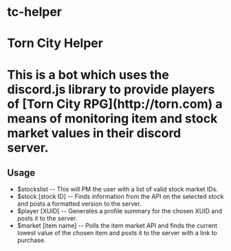 # tc-helper
<h1>Torn City Helper<h1>
This is a bot which uses the discord.js library to provide players of [Torn City RPG](http://torn.com) a means of monitoring item and stock market values in their discord server.
<br>
<h2>Usage</h2>
<ul>
  <li> $stockslist -- This will PM the user with a list of valid stock market IDs. </li>
  <li> $stock [stock ID] -- Finds information from the API on the selected stock and posts a formatted version to the server.
  <li> $player [XUID] -- Generates a profile summary for the chosen XUID and posts it to the server. </li>
  <li> $market [item name] -- Polls the item market API and finds the current lowest value of the chosen item and posts it to the server with a link to purchase. </li>
</ul>
